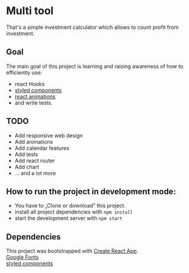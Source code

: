 # Multi tool

That's a simple investment calculator which allows to count profit from investment.

## Goal
The main goal of this project is learning and raising awareness of how to efficiently use:
* react Hooks
* [styled components](https://www.styled-components.com/)
* [react animations](https://www.react-spring.io)
* and write tests.

## TODO
* Add responsive web design
* Add animations
* Add calendar features 
* Add tests
* Add react router
* Add chart
* ... and a lot more

## How to run the project in development mode:
* You have to „Clone or download” this project.
* install all project dependencies with `npm install`
* start the development server with `npm start`

## Dependencies
This project was bootstrapped with [Create React App](https://github.com/facebook/create-react-app).<br/>
[Google Fonts](https://fonts.google.com/specimen/Roboto?selection.family=Roboto) <br/>
[styled components](https://www.styled-components.com/) <br/>
